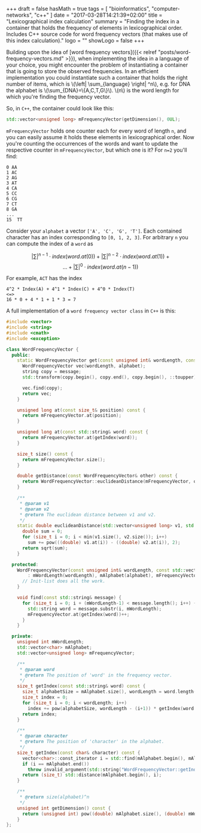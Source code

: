 +++
draft = false
hasMath = true
tags = [
  "bioinformatics", "computer-networks", "c++"
]
date = "2017-03-28T14:21:39+02:00"
title = "Lexicographical index calculation"
summary = "Finding the index in a container that holds the frequency of elements in lexicographical order. Includes C++ source code for word frequency vectors (that makes use of this index calculation)."
logo = ""
showLogo = false
+++

Building upon the idea of [word frequency vectors]({{< relref "posts/word-frequency-vectors.md" >}}), when implementing the idea in a language of your choice, you might encounter the problem of instantiating a container that is going to store the observed frequencies. In an efficient implementation you could instantiate such a container that holds the right number of items, which is \\(\left| \sum\_{language} \right| ^n\\), e.g. for DNA the alphabet is \\(\sum_{DNA}=\\{A,C,T,G\\}\\). \\(n\\) is the word length for which you're finding the frequency vector.

So, in `C++`, the container could look like this:

```c++
std::vector<unsigned long> mFrequencyVector(getDimension(), 0UL);
```

`mFrequencyVector` holds one counter each for every word of length `n`, and you can easily assume it holds these elements in lexicographical order.
Now you're counting the occurrences of the words and want to update the respective counter in `mFrequencyVector`, but which one is it?  For `n=2` you'll find:

```
0 AA
1 AC
2 AG
3 AT
4 CA
5 CC
6 CG
7 CT
8 GA
...
15  TT
```

Consider your `alphabet` a vector `['A', 'C', 'G', 'T']`. Each contained character has an index corresponding to `[0, 1, 2, 3]`.
For arbitrary `n` you can compute the index of a `word` as

$$ \left| \sum \right| ^{n-1} \cdot index(word.at(0)) + \left| \sum \right| ^{n-2} \cdot index(word.at(1))\; + $$
$$ \ldots + \left| \sum \right| ^{0} \cdot index(word.at(n-1)) $$

For example, `ACT` has the index
```
4^2 * Index(A) + 4^1 * Index(C) + 4^0 * Index(T)
<=>
16 * 0 + 4 * 1 + 1 * 3 = 7
```

A full implementation of a `word frequency vector class` in `C++` is this:

```c++
#include <vector>
#include <string>
#include <cmath>
#include <exception>

class WordFrequencyVector {
  public:
    static WordFrequencyVector get(const unsigned int& wordLength, const std::vector<char>& alphabet, const string& message) {
      WordFrequencyVector vec(wordLength, alphabet);
      string copy = message;
      std::transform(copy.begin(), copy.end(), copy.begin(), ::toupper);

      vec.find(copy);
      return vec;
    }

    unsigned long at(const size_t& position) const {
      return mFrequencyVector.at(position);
    }

    unsigned long at(const std::string& word) const {
      return mFrequencyVector.at(getIndex(word));
    }

    size_t size() const {
      return mFrequencyVector.size();
    }

    double getDistance(const WordFrequencyVector& other) const {
      return WordFrequencyVector::euclideanDistance(mFrequencyVector, other.mFrequencyVector);
    }

    /**
     * @param v1
     * @param v2
     * @return The euclidean distance between v1 and v2.
     */
    static double euclideanDistance(std::vector<unsigned long> v1, std::vector<unsigned long> v2) {
      double sum = 0;
      for (size_t i = 0; i < min(v1.size(), v2.size()); i++)
        sum += pow(((double) v1.at(i)) - ((double) v2.at(i)), 2);
      return sqrt(sum);
    }

  protected:
    WordFrequencyVector(const unsigned int& wordLength, const std::vector<char>& alphabet)
        : mWordLength(wordLength), mAlphabet(alphabet), mFrequencyVector(std::vector<unsigned long>(getDimension(), 0UL)) {
      // Init-list does all the work.
    }

    void find(const std::string& message) {
      for (size_t i = 0; i + (mWordLength-1) < message.length(); i++) {
        std::string word = message.substr(i, mWordLength);
        mFrequencyVector.at(getIndex(word))++;
      }
    }

  private:
    unsigned int mWordLength;
    std::vector<char> mAlphabet;
    std::vector<unsigned long> mFrequencyVector;

    /**
     * @param word
     * @return The position of 'word' in the frequency vector.
     */
    size_t getIndex(const std::string& word) const {
      size_t alphabetSize = mAlphabet.size(), wordLength = word.length();
      size_t index = 0;
      for (size_t i = 0; i < wordLength; i++)
        index += pow(alphabetSize, wordLength - (i+1)) * getIndex(word.at(i));
      return index;
    }

    /**
     * @param character
     * @return The position of 'character' in the alphabet.
     */
    size_t getIndex(const char& character) const {
      vector<char>::const_iterator i = std::find(mAlphabet.begin(), mAlphabet.end(), character);
      if (i == mAlphabet.end())
        throw invalid_argument(std::string("WordFrequencyVector::getIndex(char) called but char couldn't be found for \'" + std::to_string(character) + "\'!"));
      return (size_t) std::distance(mAlphabet.begin(), i);
    }

    /**
     * @return size(alphabet)^n
     */
    unsigned int getDimension() const {
      return (unsigned int) pow((double) mAlphabet.size(), (double) mWordLength);
    }
};
```
